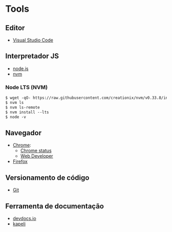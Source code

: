 # Tools

## Editor

- [Visual Studio Code](http://code.visualstudio.com)

## Interpretador JS

- [node.js](https://nodejs.org/en/)
- [nvm](https://github.com/creationix/nvm)

### Node LTS (NVM)

```txt
$ wget -qO- https://raw.githubusercontent.com/creationix/nvm/v0.33.8/install.sh | bash
$ nvm ls
$ nvm ls-remote
$ nvm install --lts
$ node -v
```

## Navegador

- [Chrome](https://www.google.com/chrome/browser/index.html):
  - [Chrome status](https://www.chromestatus.com/features)
  - [Web Developer](https://chrome.google.com/webstore/detail/web-developer/bfbameneiokkgbdmiekhjnmfkcnldhhm)
- [Firefox](https://www.mozilla.org/en-US/firefox/new/)

## Versionamento de código

- [Git](https://git-scm.com/)

## Ferramenta de documentação

- [devdocs.io](http://devdocs.io/javascript)
- [kapeli](https://kapeli.com/mdn_offline)
